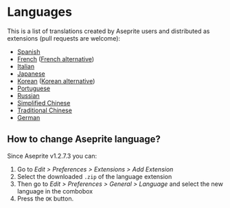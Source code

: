 # Languages

This is a list of translations created by Aseprite users and
distributed as extensions (pull requests are welcome):

* [Spanish](https://github.com/Latirus/aseprite-spanish)
* [French](https://github.com/chamalowmoelleux/Aseprite-French-Translation) ([French alternative](https://github.com/farvardin/aseprite_french))
* [Italian](https://github.com/FabianoIlCapo/aseprite_italian)
* [Japanese](http://wikiwiki.jp/aseprite/?%C6%FC%CB%DC%B8%EC%B2%BD%A5%D5%A5%A1%A5%A4%A5%EB%A4%CE%A5%C0%A5%A6%A5%F3%A5%ED%A1%BC%A5%C9)
* [Korean](https://imbada.github.io/Aseprite-Korean/) ([Korean alternative](http://eternalworld.tistory.com/531))
* [Portuguese](https://github.com/Inky1003/aseprite-em-portugues)
* [Russian](https://github.com/xMrVizzy/Aseprite-Russian)
* [Simplified Chinese](https://steamcommunity.com/sharedfiles/filedetails/?id=1333477949)
* [Traditional Chinese](https://github.com/chongx1an/aseprite-TraditionalChineseExtension)
* [German](https://github.com/dotheflopboy/Aseprite-German-Translation)

## How to change Aseprite language?

Since Aseprite v1.2.7.3 you can:

1. Go to *Edit > Preferences > Extensions > Add Extension*
2. Select the downloaded `.zip` of the language extension
3. Then go to *Edit > Preferences > General > Language* and select the
   new language in the combobox
4. Press the `OK` button.
